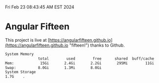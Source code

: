 Fri Feb 23 08:43:45 AM EST 2024

# Angular Fifteen


This project is live at [https://angularfifteen.github.io](https://angularfifteen.github.io "fifteen!") thanks to Github.

```bash
System Memory
               total        used        free      shared  buff/cache   available
Mem:            15Gi       2.4Gi       2.2Gi       295Mi        11Gi        12Gi
Swap:          8.0Gi       1.3Mi       8.0Gi
System Storage
1.7G	.
```

